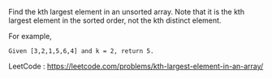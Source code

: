 Find the kth largest element in an unsorted array. Note that it is the kth largest element in the sorted order, not the kth distinct element.

For example,

```
Given [3,2,1,5,6,4] and k = 2, return 5.
```

LeetCode : https://leetcode.com/problems/kth-largest-element-in-an-array/